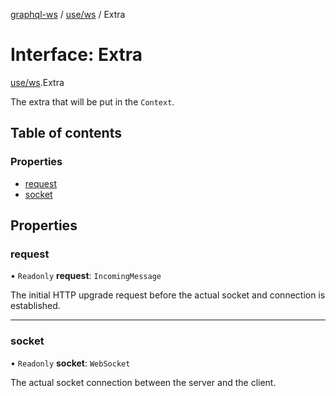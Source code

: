 [graphql-ws](../README.md) / [use/ws](../modules/use_ws.md) / Extra

# Interface: Extra

[use/ws](../modules/use_ws.md).Extra

The extra that will be put in the `Context`.

## Table of contents

### Properties

- [request](use_ws.extra.md#request)
- [socket](use_ws.extra.md#socket)

## Properties

### request

• `Readonly` **request**: `IncomingMessage`

The initial HTTP upgrade request before the actual
socket and connection is established.

___

### socket

• `Readonly` **socket**: `WebSocket`

The actual socket connection between the server and the client.
